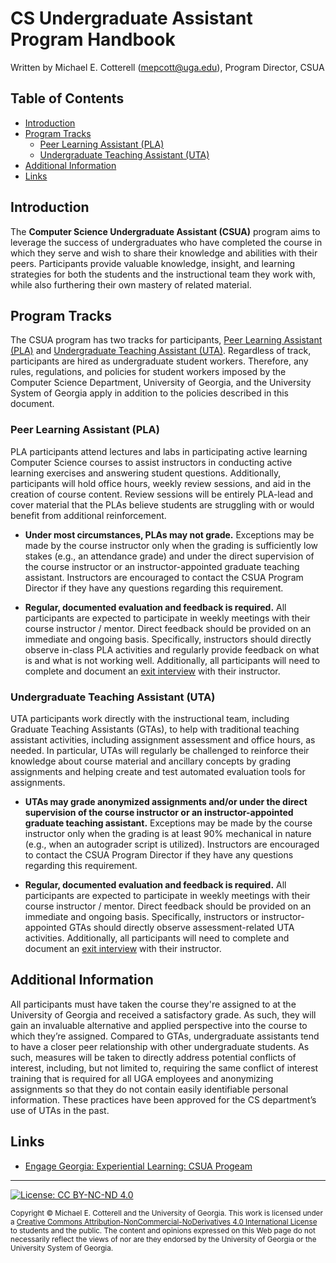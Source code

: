 # CS Undergraduate Assistant Program Handbook

Written by Michael E. Cotterell (mepcott@uga.edu), Program Director, CSUA

## Table of Contents

* [Introduction](#introduction)
* [Program Tracks](#program-tracks)
  * [Peer Learning Assistant (PLA)](#peer-learning-assistant-pla)
  * [Undergraduate Teaching Assistant (UTA)](a#undergraduate-teaching-assistant-uta)
* [Additional Information](#additional-information)
* [Links](#links)

## Introduction 

The **Computer Science Undergraduate Assistant (CSUA)** program aims to leverage the success
of undergraduates who have completed the course in which they serve and wish to share their 
knowledge and abilities with their peers. Participants provide valuable knowledge, insight, 
and learning strategies for both the students and the instructional team they work with, 
while also furthering their own mastery of related material. 

## Program Tracks

The CSUA program has two tracks for participants, 
[Peer Learning Assistant (PLA)](#peer-learning-assistant-pla) and
[Undergraduate Teaching Assistant (UTA)](a#undergraduate-teaching-assistant-uta).
Regardless of track, participants are hired as undergraduate student workers.
Therefore, any rules, regulations, and policies for student workers imposed
by the Computer Science Department, University of Georgia, and the
University System of Georgia apply in addition to the policies described
in this document.

### Peer Learning Assistant (PLA)

PLA participants attend lectures and labs in participating
active learning Computer Science courses to assist instructors in conducting active learning 
exercises and answering student questions. Additionally, participants will hold office hours, 
weekly review sessions, and aid in the creation of course content. Review sessions will be 
entirely PLA-lead and cover material that the PLAs believe students are struggling with or 
would benefit from additional reinforcement. 
   
* **Under most circumstances, PLAs may not grade.** Exceptions may be made by the course instructor
  only when the grading is sufficiently low stakes (e.g., an attendance grade) and under the 
  direct supervision of the course instructor or an instructor-appointed graduate teaching 
  assistant. Instructors are encouraged to contact the CSUA Program Director if they have any 
  questions regarding this requirement.
  
* **Regular, documented evaluation and feedback is required.**  All participants are expected to 
  participate in weekly meetings with their course instructor / mentor. Direct feedback should be 
  provided on an immediate and ongoing basis. Specifically, instructors should directly observe 
  in-class PLA activities and regularly provide feedback on what is and what is not working well. 
  Additionally, all participants will need to complete and document an 
  [exit interview](#exit-interviews) with their instructor. 
   
### Undergraduate Teaching Assistant (UTA)

UTA participants work directly with the 
instructional team, including Graduate Teaching Assistants (GTAs), to help with traditional 
teaching assistant activities, including assignment assessment and office hours, as needed. 
In particular, UTAs will regularly be challenged to reinforce their knowledge about course 
material and ancillary concepts by grading assignments and helping create and test automated 
evaluation tools for assignments. 
   
* **UTAs may grade anonymized assignments and/or under the direct supervision of the course
  instructor or an instructor-appointed graduate teaching assistant.** Exceptions may be made
  by the course instructor only when the grading is at least 90% mechanical in nature (e.g.,
  when an autograder script is utilized). Instructors are encouraged to contact the CSUA
  Program Director if they have any questions regarding this requirement.
  
* **Regular, documented evaluation and feedback is required.**  All participants are expected to 
  participate in weekly meetings with their course instructor / mentor. Direct feedback should be 
  provided on an immediate and ongoing basis. Specifically, instructors or instructor-appointed
  GTAs should directly observe assessment-related UTA activities. 
  Additionally, all participants will need to complete and document an 
  [exit interview](#exit-interviews) with their instructor.

## Additional Information

All participants must have taken the course they're assigned to at the University of Georgia and
received a satisfactory grade. As such, they will gain an invaluable alternative and applied 
perspective into the course to which they’re assigned. Compared to GTAs, undergraduate assistants
tend to have a closer peer relationship with other undergraduate students. As such, measures will 
be taken to directly address potential conflicts of interest, including, but not limited to, requiring 
the same conflict of interest training that is required for all UGA employees and anonymizing assignments 
so that they do not contain easily identifiable personal information. These practices have been 
approved for the CS department’s use of UTAs in the past.

## Links

* [Engage Georgia: Experiential Learning: CSUA Progeam](https://givepul.se/817zl2)

<hr/>

[![License: CC BY-NC-ND 4.0](https://img.shields.io/badge/License-CC%20BY--NC--ND%204.0-lightgrey.svg)](http://creativecommons.org/licenses/by-nc-nd/4.0/)

<small>
Copyright &copy; Michael E. Cotterell and the University of Georgia.
This work is licensed under a <a rel="license" href="http://creativecommons.org/licenses/by-nc-nd/4.0/">Creative Commons Attribution-NonCommercial-NoDerivatives 4.0 International License</a> to students and the public.
The content and opinions expressed on this Web page do not necessarily reflect the views of nor are they endorsed by the University of Georgia or the University System of Georgia.
</small>
